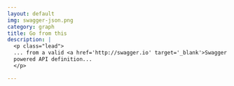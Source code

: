 ```yaml
---
layout: default
img: swagger-json.png
category: graph
title: Go from this
description: |
  <p class="lead">
  ... from a valid <a href='http://swagger.io' target='_blank'>Swagger 2.0</a> 
  powered API definition...
  </p>

---
```


